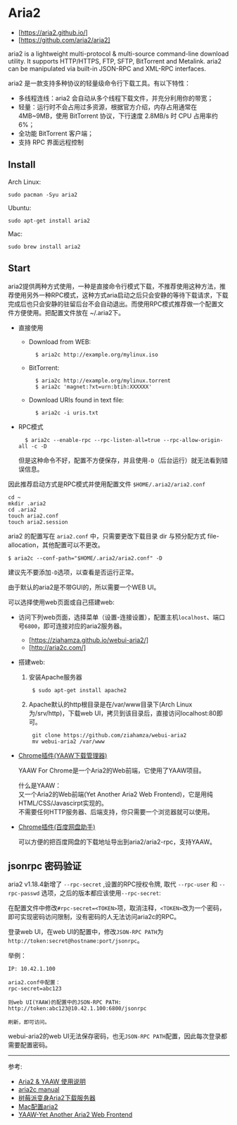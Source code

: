 Aria2
=====


* [https://aria2.github.io/]  
* [https://github.com/aria2/aria2] 

aria2 is a lightweight multi-protocol & multi-source command-line download utility. It supports HTTP/HTTPS, FTP, SFTP, BitTorrent and Metalink. aria2 can be manipulated via built-in JSON-RPC and XML-RPC interfaces.


aria2 是一款支持多种协议的轻量级命令行下载工具。有以下特性：

- 多线程连线：aria2 会自动从多个线程下载文件，并充分利用你的带宽；
- 轻量：运行时不会占用过多资源，根据官方介绍，内存占用通常在 4MB~9MB，使用 BitTorrent 协议，下行速度 2.8MB/s 时 CPU 占用率约 6%；
- 全功能 BitTorrent 客户端；
- 支持 RPC 界面远程控制

## Install
Arch Linux:

	sudo pacman -Syu aria2

Ubuntu:

	sudo apt-get install aria2
	
Mac:

	sudo brew install aria2
	
## Start

aria2提供两种方式使用，一种是直接命令行模式下载，不推荐使用这种方法，推荐使用另外一种RPC模式，这种方式aria启动之后只会安静的等待下载请求，下载完成后也只会安静的驻留后台不会自动退出。而使用RPC模式推荐做一个配置文件方便使用。把配置文件放在 ~/.aria2下。

* 直接使用
	* Download from WEB:
			
			$ aria2c http://example.org/mylinux.iso
	* BitTorrent: 
			
			$ aria2c http://example.org/mylinux.torrent
			$ aria2c 'magnet:?xt=urn:btih:XXXXXX'
	* Download URIs found in text file:

			$ aria2c -i uris.txt

* RPC模式
	
		$ aria2c --enable-rpc --rpc-listen-all=true --rpc-allow-origin-all -c -D
		
	但是这种命令不好，配置不方便保存，并且使用`-D`（后台运行）就无法看到错误信息。
	
因此推荐启动方式是RPC模式并使用配置文件 `$HOME/.aria2/aria2.conf`
	
	cd ~
	mkdir .aria2
	cd .aria2
	touch aria2.conf
	touch aria2.session

aria2 的配置写在 `aria2.conf` 中，只需要更改下载目录 dir 与预分配方式 file-allocation，其他配置可以不更改。
	
	$ aria2c --conf-path="$HOME/.aria2/aria2.conf" -D

建议先不要添加`-D`选项，以查看是否运行正常。
	
由于默认的aria2是不带GUI的，所以需要一个WEB UI。    

可以选择使用web页面或自己搭建web:
	
* 访问下列web页面，选择菜单（设置-连接设置），配置主机`localhost`、端口号`6800`，即可连接对应的aria2服务器。
	
	* [https://ziahamza.github.io/webui-aria2/]    
	* [http://aria2c.com/]
	
* 搭建web:
		
	1. 安装Apache服务器
			
			$ sudo apt-get install apache2 
	2. Apache默认的http根目录是在/var/www目录下(Arch Linux为/srv/http)，下载web UI，拷贝到该目录后，直接访问localhost:80即可。

			git clone https://github.com/ziahamza/webui-aria2
			mv webui-aria2 /var/www		
	
* [Chrome插件(YAAW下载管理器)](https://chrome.google.com/webstore/detail/yaaw/hbjpfaalboebibgfmedmjijhbjapcnki)     

	YAAW For Chrome是一个Aria2的Web前端，它使用了YAAW项目。    
	  
	什么是YAAW：    
	又一个Aria2的Web前端(Yet Another Aria2 Web Frontend)，它是用纯HTML/CSS/Javascirpt实现的。    
	不需要任何HTTP服务器、后端支持，你只需要一个浏览器就可以使用。  
		 
* [Chrome插件(百度网盘助手)](https://chrome.google.com/webstore/detail/baiduexporter/mjaenbjdjmgolhoafkohbhhbaiedbkno)

	可以方便的把百度网盘的下载地址导出到aria2/aria2-rpc，支持YAAW。    


## jsonrpc 密码验证

aria2 v1.18.4新增了 `--rpc-secret` ,设置的RPC授权令牌, 取代 `--rpc-user` 和 `--rpc-passwd` 选项，之后的版本都应该使用`--rpc-secret`:

在配置文件中修改`#rpc-secret=<TOKEN>`项，取消注释，`<TOKEN>`改为一个密码，即可实现密码访问限制，没有密码的人无法访问aria2c的RPC。
 
登录web UI，在web UI的配置中，修改`JSON-RPC PATH`为`http://token:secret@hostname:port/jsonrpc`。

举例：

	IP: 10.42.1.100
	
	aria2.conf中配置：
	rpc-secret=abc123
	
	则web UI(YAAW)的配置中的JSON-RPC PATH:
	http://token:abc123@10.42.1.100:6800/jsonrpc
	
	刷新，即可访问。

webui-aria2的web UI无法保存密码，也无`JSON-RPC PATH`配置，因此每次登录都需要配置密码。

----

参考:

* [Aria2 & YAAW 使用说明](http://aria2c.com/usage.html)
* [aria2c manual](https://aria2.github.io/manual/en/html/aria2c.html)
* [树莓派变身Aria2下载服务器](http://blog.csdn.net/sonsie007/article/details/18942943)
* [Mac配置aria2](http://sspai.com/32167)
* [YAAW-Yet Another Aria2 Web Frontend](http://binux.github.io/yaaw/)